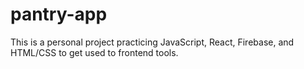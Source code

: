 # pantry-app
This is a personal project practicing JavaScript, React, Firebase, and HTML/CSS to get used to frontend tools.
